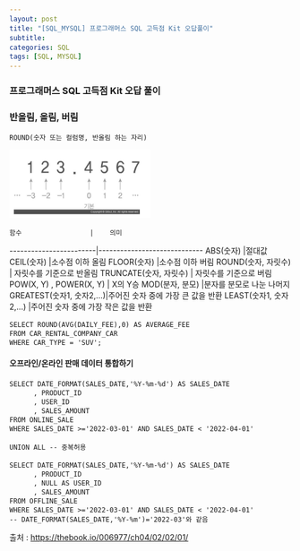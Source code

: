 ```yaml
---
layout: post
title: "[SQL_MYSQL] 프로그래머스 SQL 고득점 Kit 오답풀이"
subtitle: 
categories: SQL
tags: [SQL, MYSQL]
---
```

### 프로그래머스 SQL 고득점 Kit 오답 풀이
### 반올림, 올림, 버림
```MYSQL
ROUND(숫자 또는 컬럼명, 반올림 하는 자리)
```

<img src="/assets/images/sql/SQL_ROUND.png"  width="50%">

    함수                 |    의미    
------------------------|-----------------------------
ABS(숫자)                |절대값
CEIL(숫자)               |소수점 이하 올림
FLOOR(숫자)              |소수점 이하 버림
ROUND(숫자, 자릿수)        | 자릿수를 기준으로 반올림
TRUNCATE(숫자, 자릿수)     | 자릿수를 기준으로 버림
POW(X, Y) , POWER(X, Y) | X의 Y승
MOD(분자, 분모)           |분자를 분모로 나눈 나머지
GREATEST(숫자1, 숫자2,...)|주어진 숫자 중에 가장 큰 값을 반환
LEAST(숫자1, 숫자2,...)   |주어진 숫자 중에 가장 작은 값을 반환


```MYSQL
SELECT ROUND(AVG(DAILY_FEE),0) AS AVERAGE_FEE
FROM CAR_RENTAL_COMPANY_CAR
WHERE CAR_TYPE = 'SUV';
```




#### 오프라인/온라인 판매 데이터 통합하기
```MYSQL
SELECT DATE_FORMAT(SALES_DATE,'%Y-%m-%d') AS SALES_DATE
      , PRODUCT_ID
      , USER_ID
      , SALES_AMOUNT
FROM ONLINE_SALE
WHERE SALES_DATE >='2022-03-01' AND SALES_DATE < '2022-04-01'

UNION ALL -- 중복허용

SELECT DATE_FORMAT(SALES_DATE,'%Y-%m-%d') AS SALES_DATE
      , PRODUCT_ID
      , NULL AS USER_ID
      , SALES_AMOUNT
FROM OFFLINE_SALE
WHERE SALES_DATE >='2022-03-01' AND SALES_DATE < '2022-04-01'
-- DATE_FORMAT(SALES_DATE,'%Y-%m')='2022-03'와 같음
```

출처 :
<https://thebook.io/006977/ch04/02/02/01/>